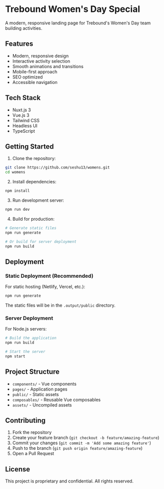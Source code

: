 # Trebound Women's Day Special

A modern, responsive landing page for Trebound's Women's Day team building activities.

## Features

- Modern, responsive design
- Interactive activity selection
- Smooth animations and transitions
- Mobile-first approach
- SEO optimized
- Accessible navigation

## Tech Stack

- Nuxt.js 3
- Vue.js 3
- Tailwind CSS
- Headless UI
- TypeScript

## Getting Started

1. Clone the repository:
```bash
git clone https://github.com/seshu13/womens.git
cd womens
```

2. Install dependencies:
```bash
npm install
```

3. Run development server:
```bash
npm run dev
```

4. Build for production:
```bash
# Generate static files
npm run generate

# Or build for server deployment
npm run build
```

## Deployment

### Static Deployment (Recommended)
For static hosting (Netlify, Vercel, etc.):
```bash
npm run generate
```
The static files will be in the `.output/public` directory.

### Server Deployment
For Node.js servers:
```bash
# Build the application
npm run build

# Start the server
npm start
```

## Project Structure

- `components/` - Vue components
- `pages/` - Application pages
- `public/` - Static assets
- `composables/` - Reusable Vue composables
- `assets/` - Uncompiled assets

## Contributing

1. Fork the repository
2. Create your feature branch (`git checkout -b feature/amazing-feature`)
3. Commit your changes (`git commit -m 'Add some amazing feature'`)
4. Push to the branch (`git push origin feature/amazing-feature`)
5. Open a Pull Request

## License

This project is proprietary and confidential. All rights reserved. 